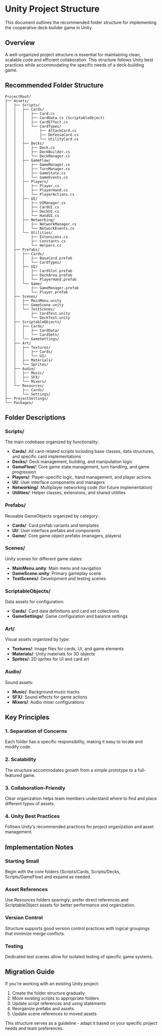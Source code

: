 # Unity Project Structure

This document outlines the recommended folder structure for implementing the cooperative deck-builder game in Unity.

## Overview

A well-organized project structure is essential for maintaining clean, scalable code and efficient collaboration. This structure follows Unity best practices while accommodating the specific needs of a deck-building game.

## Recommended Folder Structure

```
ProjectRoot/
├── Assets/
│   ├── Scripts/
│   │   ├── Cards/
│   │   │   ├── Card.cs
│   │   │   ├── CardData.cs (ScriptableObject)
│   │   │   ├── CardEffect.cs
│   │   │   └── CardTypes/
│   │   │       ├── AttackCard.cs
│   │   │       ├── DefenseCard.cs
│   │   │       └── UtilityCard.cs
│   │   ├── Decks/
│   │   │   ├── Deck.cs
│   │   │   ├── DeckBuilder.cs
│   │   │   └── DeckManager.cs
│   │   ├── GameFlow/
│   │   │   ├── GameManager.cs
│   │   │   ├── TurnManager.cs
│   │   │   ├── GameState.cs
│   │   │   └── GameEvents.cs
│   │   ├── Players/
│   │   │   ├── Player.cs
│   │   │   ├── PlayerHand.cs
│   │   │   └── PlayerActions.cs
│   │   ├── UI/
│   │   │   ├── UIManager.cs
│   │   │   ├── CardUI.cs
│   │   │   ├── DeckUI.cs
│   │   │   └── HandUI.cs
│   │   ├── Networking/
│   │   │   ├── NetworkManager.cs
│   │   │   └── NetworkEvents.cs
│   │   └── Utilities/
│   │       ├── Extensions.cs
│   │       ├── Constants.cs
│   │       └── Helpers.cs
│   ├── Prefabs/
│   │   ├── Cards/
│   │   │   ├── BaseCard.prefab
│   │   │   └── CardTypes/
│   │   ├── UI/
│   │   │   ├── CardSlot.prefab
│   │   │   ├── DeckArea.prefab
│   │   │   └── PlayerHand.prefab
│   │   └── Game/
│   │       ├── GameManager.prefab
│   │       └── Player.prefab
│   ├── Scenes/
│   │   ├── MainMenu.unity
│   │   ├── GameScene.unity
│   │   └── TestScenes/
│   │       ├── CardTest.unity
│   │       └── DeckTest.unity
│   ├── ScriptableObjects/
│   │   ├── Cards/
│   │   │   ├── CardData/
│   │   │   └── CardSets/
│   │   └── GameSettings/
│   ├── Art/
│   │   ├── Textures/
│   │   │   ├── Cards/
│   │   │   └── UI/
│   │   ├── Materials/
│   │   └── Sprites/
│   ├── Audio/
│   │   ├── Music/
│   │   ├── SFX/
│   │   └── Mixers/
│   └── Resources/
│       ├── Cards/
│       └── Settings/
├── ProjectSettings/
└── Packages/
```

## Folder Descriptions

### Scripts/
The main codebase organized by functionality:

- **Cards/**: All card-related scripts including base classes, data structures, and specific card implementations
- **Decks/**: Deck management, building, and manipulation logic
- **GameFlow/**: Core game state management, turn handling, and game progression
- **Players/**: Player-specific logic, hand management, and player actions
- **UI/**: User interface components and managers
- **Networking/**: Multiplayer networking code (for future implementation)
- **Utilities/**: Helper classes, extensions, and shared utilities

### Prefabs/
Reusable GameObjects organized by category:

- **Cards/**: Card prefab variants and templates
- **UI/**: User interface prefabs and components
- **Game/**: Core game object prefabs (managers, players)

### Scenes/
Unity scenes for different game states:

- **MainMenu.unity**: Main menu and navigation
- **GameScene.unity**: Primary gameplay scene
- **TestScenes/**: Development and testing scenes

### ScriptableObjects/
Data assets for configuration:

- **Cards/**: Card data definitions and card set collections
- **GameSettings/**: Game configuration and balance settings

### Art/
Visual assets organized by type:

- **Textures/**: Image files for cards, UI, and game elements
- **Materials/**: Unity materials for 3D objects
- **Sprites/**: 2D sprites for UI and card art

### Audio/
Sound assets:

- **Music/**: Background music tracks
- **SFX/**: Sound effects for game actions
- **Mixers/**: Audio mixer configurations

## Key Principles

### 1. Separation of Concerns
Each folder has a specific responsibility, making it easy to locate and modify code.

### 2. Scalability
The structure accommodates growth from a simple prototype to a full-featured game.

### 3. Collaboration-Friendly
Clear organization helps team members understand where to find and place different types of assets.

### 4. Unity Best Practices
Follows Unity's recommended practices for project organization and asset management.

## Implementation Notes

### Starting Small
Begin with the core folders (Scripts/Cards, Scripts/Decks, Scripts/GameFlow) and expand as needed.

### Asset References
Use Resources folders sparingly; prefer direct references and ScriptableObject assets for better performance and organization.

### Version Control
Structure supports good version control practices with logical groupings that minimize merge conflicts.

### Testing
Dedicated test scenes allow for isolated testing of specific game systems.

## Migration Guide

If you're working with an existing Unity project:

1. Create the folder structure gradually
2. Move existing scripts to appropriate folders
3. Update script references and using statements
4. Reorganize prefabs and assets
5. Update scene references to moved assets

This structure serves as a guideline - adapt it based on your specific project needs and team preferences.